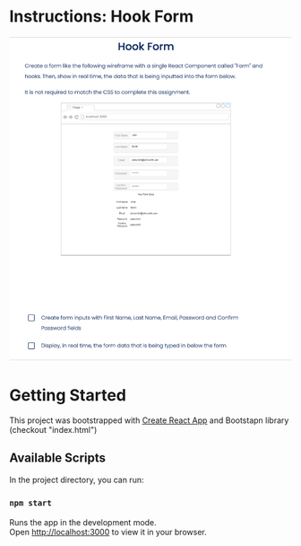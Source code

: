 # Instructions: Hook Form

![alt text](https://github.com/akarelia20/React_assignments/blob/main/hook_form/instructions.png)

# Getting Started

This project was bootstrapped with [Create React App](https://github.com/facebook/create-react-app) and Bootstapn library (checkout "index.html")

## Available Scripts

In the project directory, you can run:

### `npm start`

Runs the app in the development mode.\
Open [http://localhost:3000](http://localhost:3000) to view it in your browser.
